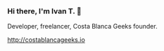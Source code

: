 ### Hi there, I'm Ivan T. 👋
Developer, freelancer, Costa Blanca Geeks founder.

http://costablancageeks.io
